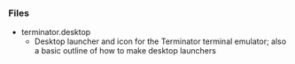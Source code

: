 ### Files
- terminator.desktop
	- Desktop launcher and icon for the Terminator terminal emulator; also a basic outline of how to make desktop launchers

